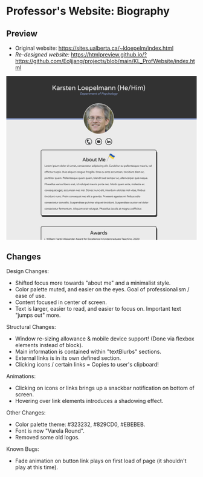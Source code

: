 # Professor's Website: Biography

## Preview
* Original website: https://sites.ualberta.ca/~kloepelm/index.html
* *Re-designed website:* https://htmlpreview.github.io/?https://github.com/Eoljjang/projects/blob/main/KL_ProfWebsite/index.html

<img src="https://github.com/Eoljjang/projects/blob/main/KL_ProfWebsite/images/Screen%20Shot%202023-07-14%20at%203.06.09%20PM.png">
  
## Changes
Design Changes:
* Shifted focus more towards "about me" and a minimalist style.
* Color palette muted, and easier on the eyes. Goal of professionalism / ease of use. 
* Content focused in center of screen.
* Text is larger, easier to read, and easier to focus on. Important text "jumps out" more.

Structural Changes:
* Window re-sizing allowance & mobile device support! (Done via flexbox elements instead of block).
* Main information is contained within "textBlurbs" sections.
* External links is in its own defined section.
* Clicking icons / certain links = Copies to user's clipboard!

Animations:
* Clicking on icons or links brings up a snackbar notification on bottom of screen. 
* Hovering over link elements introduces a shadowing effect.

Other Changes:
* Color palette theme: #323232, #829CD0, #EBEBEB.
* Font is now "Varela Round".
* Removed some old logos.

Known Bugs:
* Fade animation on button link plays on first load of page (it shouldn't play at this time).



  
